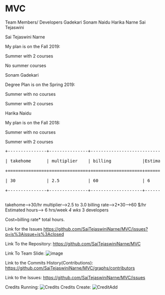 # MVC

Team Members/ Developers
Gadekari Sonam
Naidu Harika
Narne Sai Tejaswini


<p>Sai Tejaswini Narne  </p>
<p>My plan is on the Fall 2019: </p>
<p>Summer with 2 courses</p>
<p>No summer courses</p>
<p>Sonam Gadekari</p>
<p>Degree Plan is on the Spring 2019:</p>
<p>Summer with no courses</p>
<p>Summer with 2 courses<p>
<p>Harika Naidu</p>
<p>My plan is on the Fall 2018:</p>
<p>Summer with no courses</p>
<p>Summer with 2 courses</p>



<pre>
+---------------+---------------+-------------------------------------------------------------------+<br/>
| takehome      | multiplier    | billing            |Estimated hours  per week   | developers| Cost|<br/>
+===============+===============+====================+================+===========+===========+======<br/>
| 30            | 2.5           | 60                 | 6                          |3          |5400 |<br/>
+---------------+---------------+--------------------+----------------------------+-----------+------<br/>
</pre>


takehome-->30/hr
multiplier-->2.5 to 3.0
billing rate-->2*30-->60 $/hr
Estimated hours-->
6 hrs/week *4 wks* 3 developers

Cost=billing rate* total hours.


Link for the Issues
https://github.com/SaiTejaswiniNarne/MVC/issues?q=is%3Aissue+is%3Aclosed


Link To the Repository:
https://github.com/SaiTejaswiniNarne/MVC

Link To Team Slide:
![image](https://user-images.githubusercontent.com/42949313/56475016-1983c600-6448-11e9-8983-806de5933526.png)


Link to the Commits History(Contributions):
https://github.com/SaiTejaswiniNarne/MVC/graphs/contributors

Link to the Issues:
https://github.com/SaiTejaswiniNarne/MVC/issues


Credits Running:
![Credits](https://user-images.githubusercontent.com/42949313/56475388-2fe05080-644d-11e9-92bf-d4fb3c0fd4fa.PNG)
Credits Create:
![CreditAdd](https://user-images.githubusercontent.com/42949313/56475396-59997780-644d-11e9-914f-c3e3ac9d3088.PNG)
